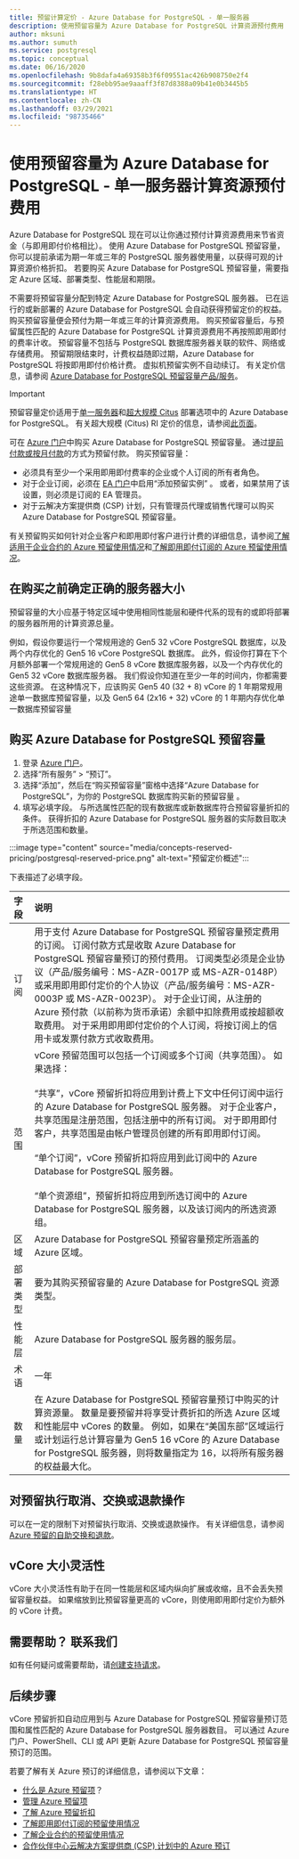```yaml
---
title: 预留计算定价 - Azure Database for PostgreSQL - 单一服务器
description: 使用预留容量为 Azure Database for PostgreSQL 计算资源预付费用
author: mksuni
ms.author: sumuth
ms.service: postgresql
ms.topic: conceptual
ms.date: 06/16/2020
ms.openlocfilehash: 9b8dafa4a69358b3f6f09551ac426b908750e2f4
ms.sourcegitcommit: f28ebb95ae9aaaff3f87d8388a09b41e0b3445b5
ms.translationtype: HT
ms.contentlocale: zh-CN
ms.lasthandoff: 03/29/2021
ms.locfileid: "98735466"
---
```

# <a name="prepay-for-azure-database-for-postgresql---single-server-compute-resources-with-reserved-capacity"></a>使用预留容量为 Azure Database for PostgreSQL - 单一服务器计算资源预付费用

Azure Database for PostgreSQL 现在可以让你通过预付计算资源费用来节省资金（与即用即付价格相比）。 使用 Azure Database for PostgreSQL 预留容量，你可以提前承诺为期一年或三年的 PostgreSQL 服务器使用量，以获得可观的计算资源价格折扣。 若要购买 Azure Database for PostgreSQL 预留容量，需要指定 Azure 区域、部署类型、性能层和期限。 </br>

不需要将预留容量分配到特定 Azure Database for PostgreSQL 服务器。 已在运行的或新部署的 Azure Database for PostgreSQL 会自动获得预留定价的权益。 购买预留容量便会预付为期一年或三年的计算资源费用。 购买预留容量后，与预留属性匹配的 Azure Database for PostgreSQL 计算资源费用不再按照即用即付的费率计收。 预留容量不包括与 PostgreSQL 数据库服务器关联的软件、网络或存储费用。 预留期限结束时，计费权益随即过期，Azure Database for PostgreSQL 将按即用即付价格计费。 虚拟机预留实例不自动续订。 有关定价信息，请参阅 [Azure Database for PostgreSQL 预留容量产品/服务](https://azure.microsoft.com/pricing/details/postgresql/)。 </br>

> [!IMPORTANT]
> 预留容量定价适用于[单一服务器](./overview.md#azure-database-for-postgresql---single-server)和[超大规模 Citus](./overview.md#azure-database-for-postgresql--hyperscale-citus) 部署选项中的 Azure Database for PostgreSQL。 有关超大规模 (Citus) RI 定价的信息，请参阅[此页面](concepts-hyperscale-reserved-pricing.md)。

可在 [Azure 门户](https://portal.azure.com/)中购买 Azure Database for PostgreSQL 预留容量。 通过[提前付款或按月付款](../cost-management-billing/reservations/prepare-buy-reservation.md)的方式为预留付款。 购买预留容量：

* 必须具有至少一个采用即用即付费率的企业或个人订阅的所有者角色。
* 对于企业订阅，必须在 [EA 门户](https://ea.azure.com/)中启用“添加预留实例”  。 或者，如果禁用了该设置，则必须是订阅的 EA 管理员。
* 对于云解决方案提供商 (CSP) 计划，只有管理员代理或销售代理可以购买 Azure Database for PostgreSQL 预留容量。 </br>

有关预留购买如何针对企业客户和即用即付客户进行计费的详细信息，请参阅[了解适用于企业合约的 Azure 预留使用情况](../cost-management-billing/reservations/understand-reserved-instance-usage-ea.md)和[了解即用即付订阅的 Azure 预留使用情况](../cost-management-billing/reservations/understand-reserved-instance-usage.md)。


## <a name="determine-the-right-server-size-before-purchase"></a>在购买之前确定正确的服务器大小

预留容量的大小应基于特定区域中使用相同性能层和硬件代系的现有的或即将部署的服务器所用的计算资源总量。</br>

例如，假设你要运行一个常规用途的 Gen5 32 vCore PostgreSQL 数据库，以及两个内存优化的 Gen5 16 vCore PostgreSQL 数据库。 此外，假设你打算在下个月额外部署一个常规用途的 Gen5 8 vCore 数据库服务器，以及一个内存优化的 Gen5 32 vCore 数据库服务器。 我们假设你知道在至少一年的时间内，你都需要这些资源。 在这种情况下，应该购买 Gen5 40 (32 + 8) vCore 的 1 年期常规用途单一数据库预留容量，以及 Gen5 64 (2x16 + 32) vCore 的 1 年期内存优化单一数据库预留容量


## <a name="buy-azure-database-for-postgresql-reserved-capacity"></a>购买 Azure Database for PostgreSQL 预留容量

1. 登录 [Azure 门户](https://portal.azure.com/)。
2. 选择“所有服务” > “预订”。
3. 选择“添加”，然后在“购买预留容量”窗格中选择“Azure Database for PostgreSQL”，为你的 PostgreSQL 数据库购买新的预留容量 。
4. 填写必填字段。 与所选属性匹配的现有数据库或新数据库符合预留容量折扣的条件。 获得折扣的 Azure Database for PostgreSQL 服务器的实际数目取决于所选范围和数量。


:::image type="content" source="media/concepts-reserved-pricing/postgresql-reserved-price.png" alt-text="预留定价概述":::


下表描述了必填字段。

| 字段 | 说明 |
| :------------ | :------- |
| 订阅   | 用于支付 Azure Database for PostgreSQL 预留容量预定费用的订阅。 订阅付款方式是收取 Azure Database for PostgreSQL 预留容量预订的预付费用。 订阅类型必须是企业协议（产品/服务编号：MS-AZR-0017P 或 MS-AZR-0148P）或采用即用即付定价的个人协议（产品/服务编号：MS-AZR-0003P 或 MS-AZR-0023P）。 对于企业订阅，从注册的 Azure 预付款（以前称为货币承诺）余额中扣除费用或按超额收取费用。 对于采用即用即付定价的个人订阅，将按订阅上的信用卡或发票付款方式收取费用。
| 范围 | vCore 预留范围可以包括一个订阅或多个订阅（共享范围）。 如果选择： </br></br> “共享”，vCore 预留折扣将应用到计费上下文中任何订阅中运行的 Azure Database for PostgreSQL 服务器。 对于企业客户，共享范围是注册范围，包括注册中的所有订阅。 对于即用即付客户，共享范围是由帐户管理员创建的所有即用即付订阅。</br></br> “单个订阅”，vCore 预留折扣将应用到此订阅中的 Azure Database for PostgreSQL 服务器。 </br></br> “单个资源组”，预留折扣将应用到所选订阅中的 Azure Database for PostgreSQL 服务器，以及该订阅内的所选资源组。
| 区域 | Azure Database for PostgreSQL 预留容量预定所涵盖的 Azure 区域。
| 部署类型 | 要为其购买预留容量的 Azure Database for PostgreSQL 资源类型。
| 性能层 | Azure Database for PostgreSQL 服务器的服务层。
| 术语 | 一年
| 数量 | 在 Azure Database for PostgreSQL 预留容量预订中购买的计算资源量。 数量是要预留并将享受计费折扣的所选 Azure 区域和性能层中 vCores 的数量。 例如，如果在“美国东部”区域运行或计划运行总计算容量为 Gen5 16 vCore 的 Azure Database for PostgreSQL 服务器，则将数量指定为 16，以将所有服务器的权益最大化。

## <a name="cancel-exchange-or-refund-reservations"></a>对预留执行取消、交换或退款操作

可以在一定的限制下对预留执行取消、交换或退款操作。 有关详细信息，请参阅 [Azure 预留的自助交换和退款](../cost-management-billing/reservations/exchange-and-refund-azure-reservations.md)。

## <a name="vcore-size-flexibility"></a>vCore 大小灵活性

vCore 大小灵活性有助于在同一性能层和区域内纵向扩展或收缩，且不会丢失预留容量权益。 如果缩放到比预留容量更高的 vCore，则使用即用即付定价为额外的 vCore 计费。


## <a name="need-help-contact-us"></a>需要帮助？ 联系我们

如有任何疑问或需要帮助，请[创建支持请求](https://portal.azure.com/#blade/Microsoft_Azure_Support/HelpAndSupportBlade/newsupportrequest)。

## <a name="next-steps"></a>后续步骤

vCore 预留折扣自动应用到与 Azure Database for PostgreSQL 预留容量预订范围和属性匹配的 Azure Database for PostgreSQL 服务器数目。 可以通过 Azure 门户、PowerShell、CLI 或 API 更新 Azure Database for PostgreSQL 预留容量预订的范围。

若要了解有关 Azure 预订的详细信息，请参阅以下文章：

* [什么是 Azure 预留项](../cost-management-billing/reservations/save-compute-costs-reservations.md)？
* [管理 Azure 预留项](../cost-management-billing/reservations/manage-reserved-vm-instance.md)
* [了解 Azure 预留折扣](../cost-management-billing/reservations/understand-reservation-charges.md)
* [了解即用即付订阅的预留使用情况](../cost-management-billing/reservations/understand-reservation-charges-postgresql.md)
* [了解企业合约的预留使用情况](../cost-management-billing/reservations/understand-reserved-instance-usage-ea.md)
* [合作伙伴中心云解决方案提供商 (CSP) 计划中的 Azure 预订](/partner-center/azure-reservations)